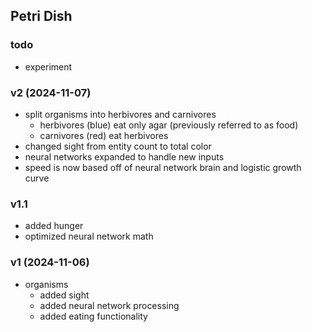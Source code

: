 ## Petri Dish

### todo
 - experiment

### v2 (2024-11-07)
 - split organisms into herbivores and carnivores
    - herbivores (blue) eat only agar (previously referred to as food)
    - carnivores (red) eat herbivores
 - changed sight from entity count to total color
 - neural networks expanded to handle new inputs
 - speed is now based off of neural network brain and logistic growth curve

### v1.1
 - added hunger
 - optimized neural network math

### v1 (2024-11-06)
 - organisms
    - added sight
    - added neural network processing
    - added eating functionality